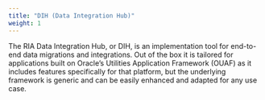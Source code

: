 ```yaml
---
title: "DIH (Data Integration Hub)"
weight: 1
---
```


The RIA Data Integration Hub, or DIH, is an implementation tool for end-to-end data migrations and integrations. Out of the box it is tailored for applications built on Oracle’s Utilities Application Framework (OUAF) as it includes features specifically for that platform, but the underlying framework is generic and can be easily enhanced and adapted for any use case.
